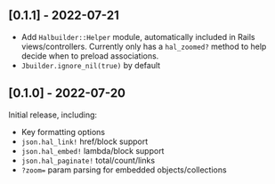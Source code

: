 ## [0.1.1] - 2022-07-21

- Add `Halbuilder::Helper` module, automatically included in Rails views/controllers.
  Currently only has a `hal_zoomed?` method to help decide when to preload associations.
- `Jbuilder.ignore_nil(true)` by default

## [0.1.0] - 2022-07-20

Initial release, including:

- Key formatting options
- `json.hal_link!` href/block support
- `json.hal_embed!` lambda/block support
- `json.hal_paginate!` total/count/links
- `?zoom=` param parsing for embedded objects/collections
